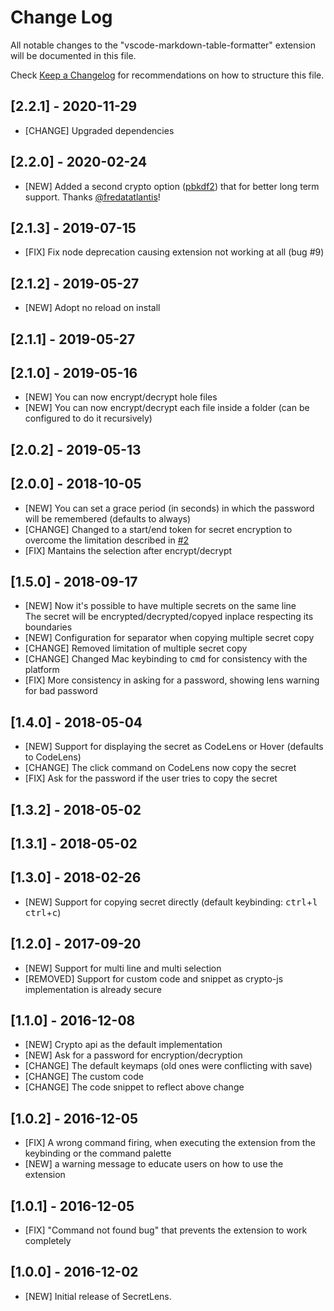 # Change Log
All notable changes to the "vscode-markdown-table-formatter" extension will be documented in this file.

Check [Keep a Changelog](http://keepachangelog.com/) for recommendations on how to structure this file.

## [2.2.1] - 2020-11-29

- [CHANGE] Upgraded dependencies

## [2.2.0] - 2020-02-24

- [NEW] Added a second crypto option ([pbkdf2](https://en.wikipedia.org/wiki/PBKDF2)) that for better long term support. Thanks [@fredatatlantis](https://github.com/fredatatlantis)!


## [2.1.3] - 2019-07-15

- [FIX] Fix node deprecation causing extension not working at all (bug #9)


## [2.1.2] - 2019-05-27

- [NEW] Adopt no reload on install


## [2.1.1] - 2019-05-27


## [2.1.0] - 2019-05-16

- [NEW] You can now encrypt/decrypt hole files
- [NEW] You can now encrypt/decrypt each file inside a folder (can be configured to do it recursively)


## [2.0.2] - 2019-05-13


## [2.0.0] - 2018-10-05

- [NEW] You can set a grace period (in seconds) in which the password will be remembered (defaults to always)
- [CHANGE] Changed to a start/end token for secret encryption to overcome the limitation described in [#2](https://github.com/fcrespo82/vscode-secretlens/issues/2)
- [FIX] Mantains the selection after encrypt/decrypt


## [1.5.0] - 2018-09-17

- [NEW] Now it's possible to have multiple secrets on the same line  
  The secret will be encrypted/decrypted/copyed inplace respecting its boundaries
- [NEW] Configuration for separator when copying multiple secret copy
- [CHANGE] Removed limitation of multiple secret copy
- [CHANGE] Changed Mac keybinding to <kbd>cmd</kbd> for consistency with the platform
- [FIX] More consistency in asking for a password, showing lens warning for bad password


## [1.4.0] - 2018-05-04

- [NEW] Support for displaying the secret as CodeLens or Hover (defaults to CodeLens)
- [CHANGE] The click command on CodeLens now copy the secret
- [FIX] Ask for the password if the user tries to copy the secret

## [1.3.2] - 2018-05-02


## [1.3.1] - 2018-05-02


## [1.3.0] - 2018-02-26

- [NEW] Support for copying secret directly (default keybinding: <kbd>ctrl</kbd>+<kbd>l</kbd> <kbd>ctrl</kbd>+<kbd>c</kbd>)


## [1.2.0] - 2017-09-20

- [NEW] Support for multi line and multi selection
- [REMOVED] Support for custom code and snippet as crypto-js implementation is already secure


## [1.1.0] - 2016-12-08

- [NEW] Crypto api as the default implementation 
- [NEW] Ask for a password for encryption/decryption
- [CHANGE] The default keymaps (old ones were conflicting with save)
- [CHANGE] The custom code
- [CHANGE] The code snippet to reflect above change


## [1.0.2] - 2016-12-05

- [FIX] A wrong command firing, when executing the extension from the keybinding or the command palette
- [NEW] a warning message to educate users on how to use the extension


## [1.0.1] - 2016-12-05

- [FIX] "Command not found bug" that prevents the extension to work completely 


## [1.0.0] - 2016-12-02

- [NEW] Initial release of SecretLens.